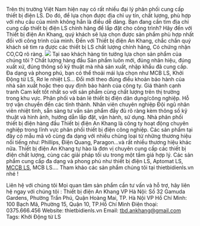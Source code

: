 Trên thị trường Việt Nam hiện nay có rất nhiều đại lý phân phối cung cấp thiết bị điện LS. Do đó, để lựa chọn được địa chỉ uy tín, chất lượng, phù hợp với nhu cầu của mình không hẳn là điều dễ dàng.
Bạn đang cần tìm địa chỉ cung cấp thiết bị điện LS chính hãng để lắp đặt cho công trình? 
Hãy đến với Thiết bị điện An Khang, quý khách sẽ lựa chọn được sản phẩm phù hợp nhất đối với công trình của mình.
Đến với Thiết bị điện An Khang, chắc chắn quý khách sẽ tìm ra được các thiết bị LS chất lượng chính hãng, Có chứng nhận CO,CQ rõ ràng.
![](https://thietbidienankhang.vn/assets/img/thiet%20bi%20dien/LS/Aptomat-tep-MCB-BKJ-3P-3-Pha-6kA-LS.png)
Tại sao khách hàng tin tưởng lựa chọn sản phẩm của chúng tôi ?
Chất lượng hàng đầu
Sản phẩm luôn mới, đúng nhãn hiệu, đúng xuất xứ, đúng thông số kỹ thuật mà nhà sản xuất, nhập khẩu đã cung cấp.
Đa dạng và phong phú, bạn có thể thoải mái lựa chọn như MCB LS, Khởi Động từ LS, Rơ le nhiệt LS…
Đổi mới theo đúng điều khoản bảo hành của nhà sản xuất hoặc theo quy định bảo hành của công ty.
Giá thành cạnh tranh
Cam kết tốt nhất so với sản phẩm cùng chất lượng trên thị trường trong khu vực.
Phân phối và bán lẻ thiết bị điện dân dụng/công nghiệp. 
Hỗ trợ vận chuyển đến các tỉnh thành.
Nhân viên chuyên nghiệp
Đội ngũ nhân viên nhiệt tình, sẵn sàng tư vấn sản phẩm đầy đủ rõ ràng kèm thông số kỹ thuật và hình ảnh, hướng dẫn lắp đặt, vận hành, sử dụng.
Nhà phân phối thiết bị điện hàng đầu
Thiết bị điện An Khang là công ty hoạt động chuyên nghiệp trong lĩnh vực phân phối thiết bị điện công nghiệp. 
Các sản phẩm tại đây có mẫu mã vô cùng đa dạng với nhiều chủng loại từ những thương hiệu nổi tiếng như: Phillips, Điện Quang, Paragon…và rất nhiều thương hiệu khác nữa.
Thiết bị điện An Khang tự hào là đơn vị chuyên cung cấp các thiết bị điện chất lượng, cùng các giải pháp tối ưu trong một tầm giá hợp lý. 
Các sản phẩm cung cấp đa dạng và phong phú như thiết bị điện LS, Aptomat LS, [MCCB LS](https://thietbidienankhang.vn/thiet-bi-dien-cong-nghiep/thiet-bi-dien-ls.html), MCB LS….
Tham khảo các sản phẩm chúng tôi tại thietbidienls.vn nhé !

Liên hệ với chúng tôi
Mọi quan tâm sản phẩm cần tư vấn và hỗ trợ, hãy liên hệ ngay với chúng tôi :
Thiết bị điện An Khang
VP Hà Nội: Số 32 Gamuda Gardens, Phường Trần Phú, Quận Hoàng Mai, TP. Hà Nội
VP Hồ Chí Minh: 100 Bạch Mã, Phường 15, Quận 10, TP.Hồ Chí Minh
Điện thoại:  0375.666.456
Website: thietbidienls.vn
Email: tbd.ankhang@gmail.com
Tags: Khởi Động từ LS




